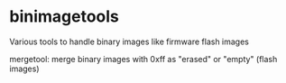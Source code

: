 # binimagetools
Various tools to handle binary images like firmware flash images

mergetool: merge binary images with 0xff as "erased" or "empty" (flash images) 
